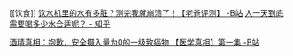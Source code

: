 [[饮食]]
[饮水机里的水有多脏？测完我就崩溃了！【老爸评测】 -B站](https://www.bilibili.com/video/BV1pb4y1U7dU)
[人一天到底需要喝多少水合适呢？ - 知乎](https://zhuanlan.zhihu.com/p/295092661)

[酒精真相：抱歉，安全摄入量为0的一级致癌物 【医学真相】第一集 -B站](https://www.bilibili.com/video/BV1U5411Z7VH)
